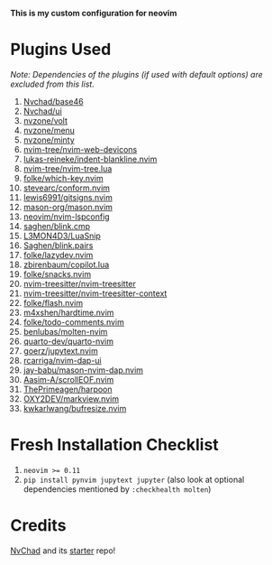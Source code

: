 **This is my custom configuration for neovim**

# Plugins Used

*Note: Dependencies of the plugins (if used with default options) are excluded from this list.*

1. [Nvchad/base46](https://github.com/NvChad/base46)
1. [Nvchad/ui](https://github.com/NvChad/ui)
1. [nvzone/volt](https://github.com/nvzone/volt)
1. [nvzone/menu](https://github.com/nvzone/menu)
1. [nvzone/minty](https://github.com/nvzone/minty)
1. [nvim-tree/nvim-web-devicons](https://github.com/nvim-tree/nvim-web-devicons)
1. [lukas-reineke/indent-blankline.nvim](https://github.com/lukas-reineke/indent-blankline.nvim)
1. [nvim-tree/nvim-tree.lua](https://github.com/nvim-tree/nvim-tree.lua)
1. [folke/which-key.nvim](https://github.com/folke/which-key.nvim)
1. [stevearc/conform.nvim](https://github.com/stevearc/conform.nvim)
1. [lewis6991/gitsigns.nvim](https://github.com/lewis6991/gitsigns.nvim)
1. [mason-org/mason.nvim](https://github.com/mason-org/mason.nvim)
1. [neovim/nvim-lspconfig](https://github.com/neovim/nvim-lspconfig)
1. [saghen/blink.cmp](https://github.com/saghen/blink.cmp)
1. [L3MON4D3/LuaSnip](https://github.com/L3MON4D3/LuaSnip)
1. [Saghen/blink.pairs](https://github.com/Saghen/blink.pairs)
1. [folke/lazydev.nvim](https://github.com/folke/lazydev.nvim)
1. [zbirenbaum/copilot.lua](https://github.com/zbirenbaum/copilot.lua)
1. [folke/snacks.nvim](https://github.com/folke/snacks.nvim)
1. [nvim-treesitter/nvim-treesitter](https://github.com/nvim-treesitter/nvim-treesitter)
1. [nvim-treesitter/nvim-treesitter-context](https://github.com/nvim-treesitter/nvim-treesitter-context)
1. [folke/flash.nvim](https://github.com/folke/flash.nvim)
1. [m4xshen/hardtime.nvim](https://github.com/m4xshen/hardtime.nvim)
1. [folke/todo-comments.nvim](https://github.com/folke/todo-comments.nvim)
1. [benlubas/molten-nvim](https://github.com/benlubas/molten-nvim)
1. [quarto-dev/quarto-nvim](https://github.com/quarto-dev/quarto-nvim)
1. [goerz/jupytext.nvim](https://github.com/goerz/jupytext.nvim)
1. [rcarriga/nvim-dap-ui](https://github.com/rcarriga/nvim-dap-ui)
1. [jay-babu/mason-nvim-dap.nvim](https://github.com/jay-babu/mason-nvim-dap.nvim)
1. [Aasim-A/scrollEOF.nvim](https://github.com/Aasim-A/scrollEOF.nvim)
1. [ThePrimeagen/harpoon](https://github.com/ThePrimeagen/harpoon)
1. [OXY2DEV/markview.nvim](https://github.com/OXY2DEV/markview.nvim)
1. [kwkarlwang/bufresize.nvim](https://github.com/kwkarlwang/bufresize.nvim)

# Fresh Installation Checklist

1. `neovim >= 0.11`
1. `pip install pynvim jupytext jupyter` (also look at optional dependencies mentioned by `:checkhealth molten`)

# Credits

[NvChad](https://github.com/NvChad/NvChad) and its [starter](https://github.com/NvChad/starter) repo!
